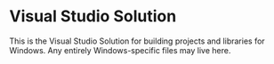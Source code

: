 # Visual Studio Solution
This is the Visual Studio Solution for building projects and libraries for Windows. Any entirely Windows-specific files may live here.